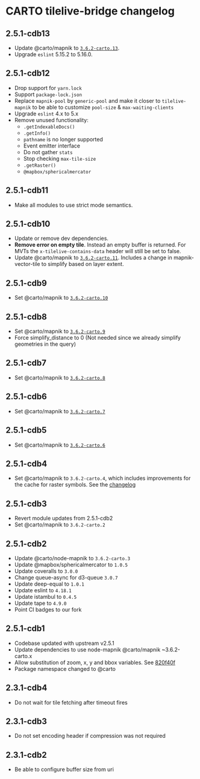 # CARTO tilelive-bridge changelog

## 2.5.1-cdb13
- Update @carto/mapnik to [`3.6.2-carto.13`](https://github.com/CartoDB/node-mapnik/blob/v3.6.2-carto.13/CHANGELOG.carto.md#362-carto13).
- Upgrade `eslint` 5.15.2 to 5.16.0.

## 2.5.1-cdb12
- Drop support for `yarn.lock`
- Support `package-lock.json`
- Replace `mapnik-pool` by `generic-pool` and make it closer to `tilelive-mapnik` to be able to customize `pool-size` & `max-waiting-clients`
- Upgrade `eslint` 4.x to 5.x
- Remove unused functionality:
  - `.getIndexableDocs()`
  - `.getInfo()`
  - `pathname` is no longer supported
  - Event emitter interface
  - Do not gather `stats`
  - Stop checking `max-tile-size`
  - `.getRaster()`
  - `@mapbox/sphericalmercator`


## 2.5.1-cdb11
 - Make all modules to use strict mode semantics.

## 2.5.1-cdb10
 - Update or remove dev dependencies.
 - **Remove error on empty tile**. Instead an empty buffer is returned. For MVTs the `x-tilelive-contains-data` header will still be set to false.
 - Update @carto/mapnik to [`3.6.2-carto.11`](https://github.com/CartoDB/node-mapnik/blob/v3.6.2-carto.11/CHANGELOG.carto.md#362-carto11). Includes a change in mapnik-vector-tile to simplify based on layer extent.

## 2.5.1-cdb9
 - Set @carto/mapnik to [`3.6.2-carto.10`](https://github.com/CartoDB/node-mapnik/blob/v3.6.2-carto/CHANGELOG.carto.md#362-carto10)

## 2.5.1-cdb8
 - Set @carto/mapnik to [`3.6.2-carto.9`](https://github.com/CartoDB/node-mapnik/blob/v3.6.2-carto/CHANGELOG.carto.md#362-carto9)
 - Force simplify_distance to 0 (Not needed since we already simplify geometries in the query)

## 2.5.1-cdb7
 - Set @carto/mapnik to [`3.6.2-carto.8`](https://github.com/CartoDB/node-mapnik/blob/v3.6.2-carto/CHANGELOG.carto.md#362-carto8)

## 2.5.1-cdb6
 - Set @carto/mapnik to [`3.6.2-carto.7`](https://github.com/CartoDB/node-mapnik/blob/v3.6.2-carto/CHANGELOG.carto.md#362-carto7)

## 2.5.1-cdb5
 - Set @carto/mapnik to [`3.6.2-carto.6`](https://github.com/CartoDB/node-mapnik/blob/v3.6.2-carto/CHANGELOG.carto.md#362-carto6)


## 2.5.1-cdb4
 - Set @carto/mapnik to `3.6.2-carto.4`, which includes improvements for the cache for raster symbols. See the [changelog](https://github.com/CartoDB/node-mapnik/blob/v3.6.2-carto/CHANGELOG.carto.md#362-carto4)

## 2.5.1-cdb3
 - Revert module updates from 2.5.1-cdb2
 - Set @carto/mapnik to `3.6.2-carto.2`

## 2.5.1-cdb2
 - Update @carto/node-mapnik to `3.6.2-carto.3`
 - Update @mapbox/sphericalmercator to `1.0.5`
 - Update coveralls to `3.0.0`
 - Change queue-async for d3-queue `3.0.7`
 - Update deep-equal to `1.0.1`
 - Update eslint to `4.18.1`
 - Update istambul to `0.4.5`
 - Update tape to `4.9.0`
 - Point CI badges to our fork

## 2.5.1-cdb1

 - Codebase updated with upstream v2.5.1
 - Update dependencies to use node-mapnik @carto/mapnik ~3.6.2-carto.x
 - Allow substitution of zoom, x, y and bbox variables. See [820f40f](https://github.com/CartoDB/tilelive-bridge/pull/7/commits/820f40fcc7d79e1e70fe72dfec9a1501a1d277be)
 - Package namespace changed to @carto

## 2.3.1-cdb4

 - Do not wait for tile fetching after timeout fires

## 2.3.1-cdb3

 - Do not set encoding header if compression was not required


## 2.3.1-cdb2

 - Be able to configure buffer size from uri
